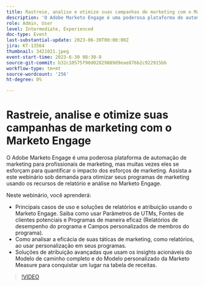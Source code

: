 ```yaml
---
title: Rastreie, analise e otimize suas campanhas de marketing com o Marketo Engage
description: 'O Adobe Marketo Engage é uma poderosa plataforma de automação de marketing para profissionais de marketing, mas muitas vezes eles se esforçam para quantificar o impacto dos esforços de marketing. Assista a este webinário sob demanda para otimizar seus programas de marketing usando os recursos de relatório e análise no Marketo Engage. Neste webinário, você aprenderá: Principais relatórios e casos de uso de atribuição e soluções usando o Marketo Engage. Saiba como usar Parâmetros de UTMs, Fontes de clientes potenciais e Programas de maneira eficaz (Relatórios de desempenho do programa e Campos personalizados de membros do programa).  Como analisar a eficácia de suas táticas de marketing, como relatórios, ao usar personalização em seus programas.   Soluções de atribuição avançadas que usam os insights acionáveis do Modelo de caminho completo e do Modelo personalizado da Marketo Measure para conquistar um lugar na tabela de receitas.'
role: Admin, User
level: Intermediate, Experienced
doc-type: Event
last-substantial-update: 2023-06-30T00:00:00Z
jira: KT-13564
thumbnail: 3421021.jpeg
event-start-time: 2023-6-30 08:30-8
source-git-commit: b32c10575f90d02829889d9eae876b2c922915bb
workflow-type: tm+mt
source-wordcount: '256'
ht-degree: 0%

---
```



# Rastreie, analise e otimize suas campanhas de marketing com o Marketo Engage

O Adobe Marketo Engage é uma poderosa plataforma de automação de marketing para profissionais de marketing, mas muitas vezes eles se esforçam para quantificar o impacto dos esforços de marketing. Assista a este webinário sob demanda para otimizar seus programas de marketing usando os recursos de relatório e análise no Marketo Engage.

Neste webinário, você aprenderá:

* Principais casos de uso e soluções de relatórios e atribuição usando o Marketo Engage. Saiba como usar Parâmetros de UTMs, Fontes de clientes potenciais e Programas de maneira eficaz (Relatórios de desempenho do programa e Campos personalizados de membros do programa).
* Como analisar a eficácia de suas táticas de marketing, como relatórios, ao usar personalização em seus programas.
* Soluções de atribuição avançadas que usam os insights acionáveis do Modelo de caminho completo e do Modelo personalizado da Marketo Measure para conquistar um lugar na tabela de receitas.

>[!VIDEO](https://video.tv.adobe.com/v/3421021/?learn=on)